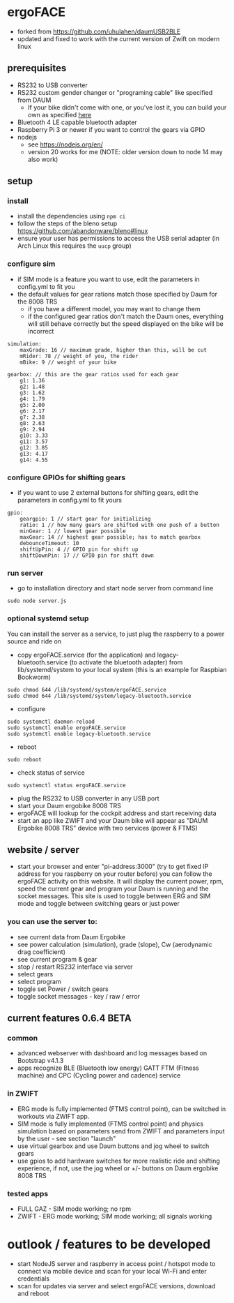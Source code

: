 # ergoFACE
* forked from https://github.com/uhulahen/daumUSB2BLE
* updated and fixed to work with the current version of Zwift on modern linux

## prerequisites
* RS232 to USB converter
* RS232 custom gender changer or "programing cable" like specified from DAUM
  * If your bike didn't come with one, or you've lost it, you can build your own as specified [here](https://bikeboard.at/forum/topic/1564-schnittstellenkabel-rs-232-an-pc/#comment-2424750)
* Bluetooth 4 LE capable bluetooth adapter
* Raspberry Pi 3 or newer if you want to control the gears via GPIO
* nodejs
  * see https://nodejs.org/en/
  * version 20 works for me (NOTE: older version down to node 14 may also work)


## setup

### install
* install the dependencies using `npm ci`
* follow the steps of the bleno setup https://github.com/abandonware/bleno#linux
* ensure your user has permissions to access the USB serial adapter (in Arch Linux this requires the `uucp` group)

### configure sim
* if SIM mode is a feature you want to use, edit the parameters in config.yml to fit you
* the default values for gear rations match those specified by Daum for the 8008 TRS
  * if you have a different model, you may want to change them
  * if the configured gear ratios don't match the Daum ones, everything will still behave correctly but the speed displayed on the bike will be incorrect
```
simulation:
    maxGrade: 16 // maximum grade, higher than this, will be cut
    mRider: 78 // weight of you, the rider
    mBike: 9 // weight of your bike

gearbox: // this are the gear ratios used for each gear
    g1: 1.36
    g2: 1.48
    g3: 1.62
    g4: 1.79
    g5: 2.00
    g6: 2.17
    g7: 2.38
    g8: 2.63
    g9: 2.94
    g10: 3.33
    g11: 3.57
    g12: 3.85
    g13: 4.17
    g14: 4.55
```

### configure GPIOs for shifting gears
* if you want to use 2 external buttons for shifting gears, edit the parameters in config.yml to fit yours
```
gpio:
    geargpio: 1 // start gear for initializing
    ratio: 1 // how many gears are shifted with one push of a button
    minGear: 1 // lowest gear possible
    maxGear: 14 // highest gear possible; has to match gearbox
    debounceTimeout: 10
    shiftUpPin: 4 // GPIO pin for shift up
    shiftDownPin: 17 // GPIO pin for shift down
```

### run server
* go to installation directory and start node server from command line
```shell
sudo node server.js
```

### optional systemd setup
You can install the server as a service, to just plug the raspberry to a power source and ride on

* copy ergoFACE.service (for the application) and legacy-bluetooth.service (to activate the bluetooth adapter) from lib/systemd/system to your local system (this is an example for Raspbian Bookworm)
```shell
sudo chmod 644 /lib/systemd/system/ergoFACE.service
sudo chmod 644 /lib/systemd/system/legacy-bluetooth.service
```
* configure
```shell
sudo systemctl daemon-reload
sudo systemctl enable ergoFACE.service
sudo systemctl enable legacy-bluetooth.service
```
* reboot
```shell
sudo reboot
```
* check status of service
```shell
sudo systemctl status ergoFACE.service
```

* plug the RS232 to USB converter in any USB port
* start your Daum ergobike 8008 TRS
* ergoFACE will lookup for the cockpit address and start receiving data
* start an app like ZWIFT and your Daum bike will appear as "DAUM Ergobike 8008 TRS" device with two services (power & FTMS)

## website / server
* start your browser and enter "pi-address:3000" (try to get fixed IP address for you raspberry on your router before)
you can follow the ergoFACE activity on this website.
It will display the current power, rpm, speed
the current gear and program your Daum is running and the socket messages.
This site is used to toggle between ERG and SIM mode and toggle between switching gears or just power
### you can use the server to:
* see current data from Daum Ergobike
* see power calculation (simulation), grade (slope), Cw (aerodynamic drag coefficient)
* see current program & gear
* stop / restart RS232 interface via server
* select gears
* select program
* toggle set Power / switch gears
* toggle socket messages - key / raw / error

## current features 0.6.4 BETA
### common
* advanced webserver with dashboard and log messages based on Bootstrap v4.1.3
* apps recognize BLE (Bluetooth low energy) GATT FTM (Fitness machine) and CPC (Cycling power and cadence) service
### in ZWIFT
* ERG mode is fully implemented (FTMS control point), can be switched in workouts via ZWIFT app.
* SIM mode is fully implemented (FTMS control point) and physics simulation based on parameters send from ZWIFT and parameters input by the user - see section "launch"
* use virtual gearbox and use Daum buttons and jog wheel to switch gears
* use gpios to add hardware switches for more realistic ride and shifting experience, if not, use the jog wheel or +/- buttons on Daum ergobike 8008 TRS

### tested apps
* FULL GAZ - SIM mode working; no rpm
* ZWIFT - ERG mode working; SIM mode working; all signals working

# outlook / features to be developed
* start NodeJS server and raspberry in access point / hotspot mode to connect via mobile device and scan for your local Wi-Fi and enter credentials
* scan for updates via server and select ergoFACE versions, download and reboot
